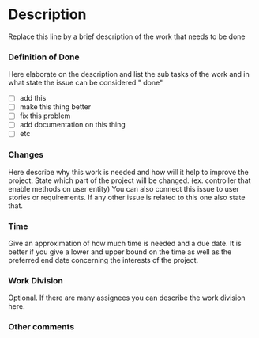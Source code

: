 # Description

Replace this line by a brief description of the work that needs to be done

### Definition of Done

Here elaborate on the description and list the sub tasks of the work and in what state the issue can be considered "
done"

* [ ] add this
* [ ] make this thing better
* [ ] fix this problem
* [ ] add documentation on this thing
* [ ] etc

### Changes

Here describe why this work is needed and how will it help to improve the project. State which part of the project will
be changed. (ex. controller that enable methods on user entity)
You can also connect this issue to user stories or requirements. If any other issue is related to this one also state
that.

### Time

Give an approximation of how much time is needed and a due date. It is better if you give a lower and upper bound on the
time as well as the preferred end date concerning the interests of the project.

### Work Division

Optional. If there are many assignees you can describe the work division here.

### Other comments

<!-- You can add assignees, labels(you should include sprint week labels) and milestones -->
